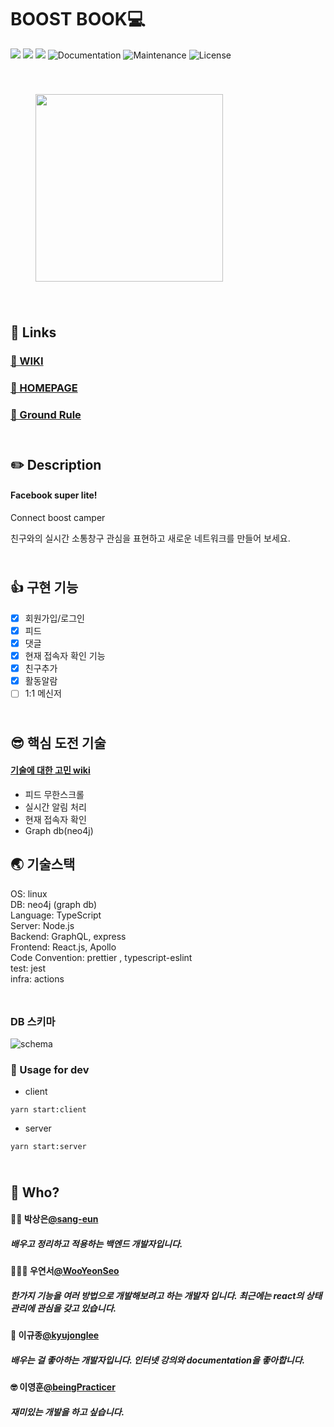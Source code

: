 # BOOST BOOK💻

<p>
  <img src="https://img.shields.io/badge/version-0.0.1-pink.svg" />
  <img src="https://img.shields.io/badge/nodejs-12.13.1-blue.svg" />
  <img src="https://img.shields.io/badge/neo4j-3.5-black.svg" />
  <img alt="Documentation" src="https://img.shields.io/badge/documentation-none-red.svg" target="_blank" />
  <img alt="Maintenance" src="https://img.shields.io/badge/Maintained-maybe-green.svg" />
  <img alt="License" src="https://img.shields.io/badge/License-MIT-d.svg" />
</p>  

<div style="padding: 40px">
<img src="https://i.imgur.com/oWWRTiw.png" width="300"/>
</div>

## :wave: Links
### [📃 WIKI](https://github.com/connect-foundation/2019-17/wiki)

### [🎲 HOMEPAGE](http://boostbook.shop)

### [🧱 Ground Rule](https://github.com/connect-foundation/2019-17/wiki/GROUND-RULE)


<div style="width:500px;height:10px"></div>

## ✏️ Description
####  Facebook super lite!
Connect boost camper 

친구와의 실시간 소통창구
관심을 표현하고 새로운 네트워크를 만들어 보세요.

<div style="width:500px;height:10px"></div>

## 👍 구현 기능
- [x] 회원가입/로그인
- [x] 피드
- [x] 댓글
- [x] 현재 접속자 확인 기능 
- [x] 친구추가 
- [x] 활동알람
- [ ] 1:1 메신저

<div style="width:500px;height:10px"></div>

## 😎 핵심 도전 기술
#### [기술에 대한 고민 wiki]()
- 피드 무한스크롤
- 실시간 알림 처리
- 현재 접속자 확인
- Graph db(neo4j)

## 🌏 기술스택 

OS: linux  
DB: neo4j (graph db)  
Language: TypeScript   
Server: Node.js  
Backend: GraphQL, express  
Frontend: React.js, Apollo   
Code Convention: prettier , typescript-eslint  
test: jest  
infra: actions  


<div style="width:500px;height:10px"></div>

### DB 스키마

![schema](https://i.imgur.com/CAIsosI.png)


### 📘 Usage for dev
- client
```
yarn start:client
```
- server
```
yarn start:server
```

<div style="width:500px;height:10px"></div>


## 🤔 Who?

#### 🙍‍♀️ 박상은[@sang-eun](https://github.com/sang-eun)
##### 배우고 정리하고 적용하는 백엔드 개발자입니다.

#### 👩🏻‍🍳 우연서[@WooYeonSeo](https://github.com/WooYeonSeo)
##### 한가지 기능을 여러 방법으로 개발해보려고 하는 개발자 입니다. 최근에는 react의 상태관리에 관심을 갖고 있습니다.

#### 🤗 이규종[@kyujonglee](https://github.com/kyujonglee)
##### 배우는 걸 좋아하는 개발자입니다. 인터넷 강의와 documentation을 좋아합니다.

#### 🤓 이영훈[@beingPracticer](https://github.com/beingPracticer)
##### 재미있는 개발을 하고 싶습니다.
